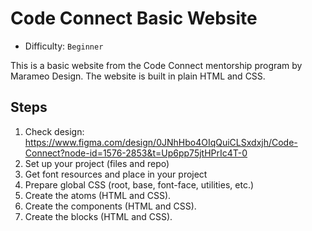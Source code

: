 # Code Connect Basic Website

- Difficulty: `Beginner`

This is a basic website from the Code Connect mentorship program by Marameo Design. The website is built in plain HTML and CSS.

## Steps

1. Check design: https://www.figma.com/design/0JNhHbo4OIqQuiCLSxdxjh/Code-Connect?node-id=1576-2853&t=Up6pp75jtHPrIc4T-0
2. Set up your project (files and repo)
3. Get font resources and place in your project
4. Prepare global CSS (root, base, font-face, utilities, etc.)
5. Create the atoms (HTML and CSS).
6. Create the components (HTML and CSS).
7. Create the blocks (HTML and CSS).